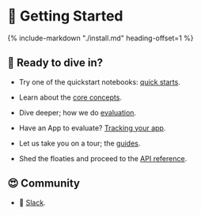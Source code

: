 # 🚀 Getting Started

{%
   include-markdown "./install.md"
   heading-offset=1
%}

## 🤿 Ready to dive in?

* Try one of the quickstart notebooks: [quick starts](quickstarts/index.md).

* Learn about the [core concepts](core_concepts/feedback_functions.md).

* Dive deeper; how we do [evaluation](../evaluation/feedback_functions/index.md).

* Have an App to evaluate? [Tracking your app](../tracking/instrumentation/index.md).

* Let us take you on a tour; the [guides](../guides/use_cases_any.md).

* Shed the floaties and proceed to the [API reference](../reference/index.md).

## 😍 Community

* 🙋 [Slack](https://communityinviter.com/apps/aiqualityforum/josh).

